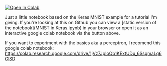 [![Open In Colab](https://colab.research.google.com/assets/colab-badge.svg)](https://colab.research.google.com/github/AlmuthMueller/keras-mnist-tutorial/blob/master/MNIST%20in%20Keras.ipynb)


Just a little notebook based on the Keras MNIST example for a tutorial I'm giving. If you're looking at this on Github you can view a [static version of the notebook](MNIST in Keras.ipynb) in your browser or open it as an interactive google colab notebook via the button above.

If you want to experiment with the basics aka a perceptron, I recomend this google colab notebook:
https://colab.research.google.com/drive/1jVz7JpIoOb1KExtUDu_6SsgmaLq6GlSD
